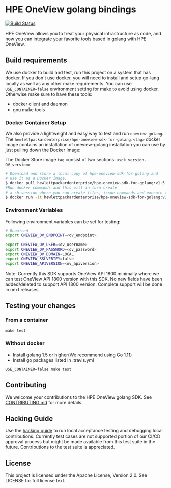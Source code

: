 # HPE OneView golang bindings

[![Build Status](https://travis-ci.org/HewlettPackard/oneview-golang.svg?branch=master)](https://travis-ci.org/HewlettPackard/oneview-golang)

HPE OneView allows you to treat your physical infrastructure as code, and now
you can integrate your favorite tools based in golang with HPE OneView.

## Build requirements
We use docker to build and test, run this project on a system that has docker.
If you don't use docker, you will need to install and setup go-lang locally as
well as any other make requirements.  You can use `USE_CONTAINER=false` environment
setting for make to avoid using docker. Otherwise make sure to have these tools:
- docker client and daemon
- gnu make tools

### Docker Container Setup

We also provide a lightweight and easy way to test and run `oneview-golang`. The `hewlettpackardenterprise/hpe-oneview-sdk-for-golang:<tag>` docker image contains an installation of oneview-golang installation you can use by just pulling down the Docker Image:

The Docker Store image `tag` consist of two sections: `<sdk_version-OV_version>`

```bash
# Download and store a local copy of hpe-oneview-sdk-for-golang and
# use it as a Docker image.
$ docker pull hewlettpackardenterprise/hpe-oneview-sdk-for-golang:v1.5.0-OV5.3
#Run docker commands and this will in turn create
# a sh session where you can create files, issue commands and execute the tests
$ docker run -it hewlettpackardenterprise/hpe-oneview-sdk-for-golang:v1.5.0-OV5.3 /bin/sh
```


### Environment Variables

Following environment variables can be set for testing:

```bash
# Required
export ONEVIEW_OV_ENDPOINT=<ov_endpoint>

export ONEVIEW_OV_USER=<ov_username>
export ONEVIEW_OV_PASSWORD=<ov_password>
export ONEVIEW_OV_DOMAIN=LOCAL
export ONEVIEW_SSLVERIFY=false
export ONEVIEW_APIVERSION=<ov_apiversion>
```
Note: Currently this SDK supports OneView API 1800 minimally where we can test OneView API 1800 version with this SDK. No new fields have been added/deleted to support API 1800 version. Complete support will be done in next releases.

## Testing your changes

### From a container
```
make test
```

### Without docker
* Install golang 1.5 or higher(We recommend using Go 1.11)
* Install go packages listed in .travis.yml
```
USE_CONTAINER=false make test
```

## Contributing

We welcome your contributions to the HPE OneView golang SDK. See [CONTRIBUTING.md](CONTRIBUTING.md) for more details.

## Hacking Guide

Use the [hacking guide](HACKING.md) to run local acceptance testing and debugging local contributions.
Currently test cases are not supported portion of our CI/CD approval process but might be made available from this test suite in the future.   Contributions to the test suite is appreciated.

## License
This project is licensed under the Apache License, Version 2.0.  See LICENSE for full license text.
